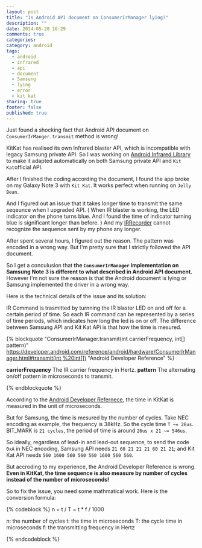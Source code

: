 ```yaml
---
layout: post
title: "Is Android API document on ConsumerIrManager lying?"
description: ""
date: 2014-05-28 16:29
comments: true
categories: 
category: android
tags: 
  - android
  - infrared
  - api
  - document
  - Samsung
  - lying
  - error
  - kit kat
sharing: true
footer: false
published: true
---
```


Just found a shocking fact that Android API document on `ConsumerIrManger.transmit` method is wrong!

KitKat has realised its own Infrared blaster API, which is incompatible with legacy Samsung private API. So I was working on [Android Infrared Library](https://github.com/timnew/AndroidInfrared) to make it adapted automatically on both Samsung private API and `Kit Kat`official API. 

After I finished the coding according the document, I found the app broke on my Galaxy Note 3 with `Kit Kat`. It works perfect when running on `Jelly Bean`.

And I figured out an issue that it takes longer time to transmit the same seqeunce when I upgraded API. ( When IR blaster is working, the LED indicator on the phone turns blue. And I found the time of indicator turning blue is significant longer than before. ) And my [IRRecorder](https://github.com/timnew/IRRecorder) cannot recognize the sequence sent by my phone any longer.

After spent several hours, I figured out the reason. The pattern was encoded in a wrong way. But I'm pretty sure that I strictly followed the API document. 

So I get a conculusion that **the `ConsumerIrManager` implementation on Samsung Note 3 is different to what described in Android API document.** However I'm not sure the reason is that the Android document is lying or Samsung implemented the driver in a wrong way.

Here is the technical details of the issue and its solution:

IR Command is trasmitted by turnning the IR blaster LED on and off for a certain period of time. So each IR command can be represented by a series of time periods, which indicates how long the led is on or off. The difference between Samsung API and Kit Kat APi is that how the time is mesured.

{% blockquote "ConsumerIrManager.transmit(int carrierFrequency, int[] pattern)" https://developer.android.com/reference/android/hardware/ConsumerIrManager.html#transmit(int,%20int[]) "Android Developer Reference" %}

<strong>carrierFrequency</strong> The IR carrier frequency in Hertz.
<strong>pattern</strong> The alternating on/off pattern in microseconds to transmit.

{% endblockquote %}

According to the [Android Developer Refernece](https://developer.android.com/reference/android/hardware/ConsumerIrManager.html#transmit(int,%20int[])), the time in KitKat is measured in the unit of microseconds. 

But for Samsung, the time is mesured by the number of cycles. Take NEC encoding as example, the frequency is 38kHz. So the cycle time `T ~= 26us`. BIT_MARK is `21 cycles`, the period of time is around `26us x 21 ~= 546us`.

So ideally, regardless of lead-in and lead-out sequence, to send the code `0xA` in NEC encoding, Samsung API needs `21 60 21 21 21 60 21 21`; and Kit Kat API needs `560 1600 560 560 560 1600 560 560`.

But accroding to my experience, the Android Developer Reference is wrong. **Even in KitKat, the time sequence is also measure by number of cycles instead of the number of microseconds!**

So to fix the issue, you need some mathmatical work. Here is the conversion formula:

{% codeblock %}
  n = t / T = t * f / 1000

  n: the number of cycles
  t: the time in microseconds
  T: the cycle time in microseconds
  f: the transmitting frequency in Hertz
  
{% endcodeblock %}
